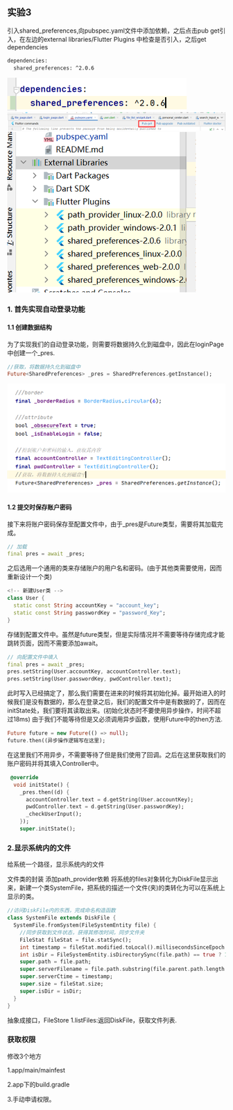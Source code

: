 ## 实验3
引入shared_preferences,向pubspec.yaml文件中添加依赖，之后点击pub get引入，在左边的external libraries/Flutter Plugins 中检查是否引入，之后get dependencies
```bash
dependencies:
  shared_preferences: ^2.0.6
```
![依赖](./img/1.png)
![引入依赖](./img/2.png)
![查看引入](./img/4.png)
### 1. 首先实现自动登录功能
#### 1.1 创建数据结构
为了实现我们的自动登录功能，则需要将数据持久化到磁盘中，因此在loginPage中创建一个_pres.
```dart
//获取，将数据持久化到磁盘中
Future<SharedPreferences> _pres = SharedPreferences.getInstance();
```
![_pres](./img/3.png)
#### 1.2 提交时保存账户密码
接下来将账户密码保存至配置文件中，由于_pres是Future类型，需要将其加载完成。
```dart
// 加载
final pres = await _pres;
```
之后选用一个通用的类来存储账户的用户名和密码。(由于其他类需要使用，因而重新设计一个类)
```dart
<!-- 新建User类 -->
class User {
  static const String accountKey = "account_key";
  static const String passwordKey = "password_Key";
}
```

存储到配置文件中。虽然是future类型，但是实际情况并不需要等待存储完成才能跳转页面，因而不需要添加await。
```dart
// 向配置文件中填入
final pres = await _pres;
pres.setString(User.accountKey, accountController.text);
pres.setString(User.passwordKey, pwdController.text);
```
此时写入已经搞定了，那么我们需要在进来的时候将其初始化掉。最开始进入的时候我们是没有数据的，那么在登录之后，我们的配置文件中是有数据的了，因而在initState处，我们要将其读取出来。(初始化状态时不要使用异步操作，时间不超过18ms)
由于我们不能等待但是又必须调用异步函数，使用Future中的then方法.
```dart
Future future = new Future(() => null);
future.then((异步操作逻辑写在这里);
```
在这里我们不用异步，不需要等待了但是我们使用了回调。之后在这里获取我们的账户密码并将其填入Controller中。
```dart
 @override
  void initState() {
    _pres.then((d) {
      accountController.text = d.getString(User.accountKey);
      pwdController.text = d.getString(User.passwordKey);
      _checkUserInput();
    });
    super.initState();
```
### 2.显示系统内的文件
给系统一个路径，显示系统内的文件

文件类的封装
添加path_provider依赖
将系统的files对象转化为DiskFile显示出来，新建一个类SystemFile，把系统的描述一个文件(夹)的类转化为可以在系统上显示的类。
```dart
//访问DiskFile内的东西，完成命名构造函数
class SystemFile extends DiskFile {
  SystemFile.fromSystem(FileSystemEntity file) {
    //同步获取到文件状态，获得其修改时间，同步文件夹
    FileStat fileStat = file.statSync();
    int timestamp = fileStat.modified.toLocal().millisecondsSinceEpoch ~/ 1000;
    int isDir = FileSystemEntity.isDirectorySync(file.path) == true ? 1 : 0;
    super.path = file.path;
    super.serverFilename = file.path.substring(file.parent.path.length + 1);
    super.serverCtime = timestamp;
    super.size = fileStat.size;
    super.isDir = isDir;
  }
}
```
抽象成接口，FileStore
1.listFiles:返回DiskFile，获取文件列表.

### 获取权限
修改3个地方

1.app/main/mainfest

2.app下的build.gradle

3.手动申请权限。
